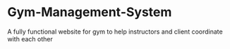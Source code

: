 # Gym-Management-System
A fully functional website for gym to help instructors and client coordinate with each other
